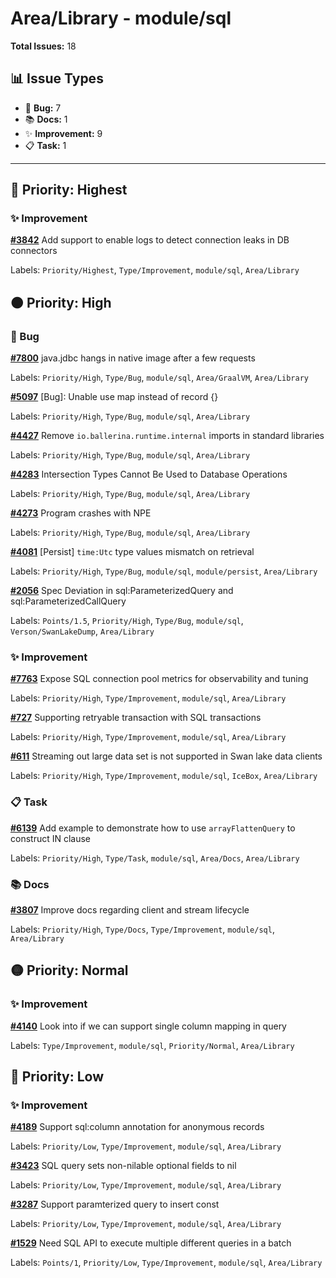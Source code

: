 # Area/Library - module/sql

**Total Issues:** 18

## 📊 Issue Types

- 🐛 **Bug:** 7
- 📚 **Docs:** 1
- ✨ **Improvement:** 9
- 📋 **Task:** 1

---

## 🔴 Priority: Highest

### ✨ Improvement

**[#3842](https://github.com/ballerina-platform/ballerina-library/issues/3842)** Add support to enable logs to detect connection leaks in DB connectors

Labels: `Priority/Highest`, `Type/Improvement`, `module/sql`, `Area/Library`

## 🟠 Priority: High

### 🐛 Bug

**[#7800](https://github.com/ballerina-platform/ballerina-library/issues/7800)** java.jdbc hangs in native image after a few requests

Labels: `Priority/High`, `Type/Bug`, `module/sql`, `Area/GraalVM`, `Area/Library`

**[#5097](https://github.com/ballerina-platform/ballerina-library/issues/5097)** [Bug]: Unable use map<anydata> instead of record {} 

Labels: `Priority/High`, `Type/Bug`, `module/sql`, `Area/Library`

**[#4427](https://github.com/ballerina-platform/ballerina-library/issues/4427)** Remove `io.ballerina.runtime.internal` imports in standard libraries

Labels: `Priority/High`, `Type/Bug`, `module/sql`, `Area/Library`

**[#4283](https://github.com/ballerina-platform/ballerina-library/issues/4283)** Intersection Types Cannot Be Used to Database Operations

Labels: `Priority/High`, `Type/Bug`, `module/sql`, `Area/Library`

**[#4273](https://github.com/ballerina-platform/ballerina-library/issues/4273)** Program crashes with NPE

Labels: `Priority/High`, `Type/Bug`, `module/sql`, `Area/Library`

**[#4081](https://github.com/ballerina-platform/ballerina-library/issues/4081)** [Persist] `time:Utc` type values mismatch on retrieval

Labels: `Priority/High`, `Type/Bug`, `module/sql`, `module/persist`, `Area/Library`

**[#2056](https://github.com/ballerina-platform/ballerina-library/issues/2056)** Spec Deviation in sql:ParameterizedQuery and sql:ParameterizedCallQuery

Labels: `Points/1.5`, `Priority/High`, `Type/Bug`, `module/sql`, `Verson/SwanLakeDump`, `Area/Library`

### ✨ Improvement

**[#7763](https://github.com/ballerina-platform/ballerina-library/issues/7763)** Expose SQL connection pool metrics for observability and tuning

Labels: `Priority/High`, `Type/Improvement`, `module/sql`, `Area/Library`

**[#727](https://github.com/ballerina-platform/ballerina-library/issues/727)** Supporting retryable transaction with SQL transactions

Labels: `Priority/High`, `Type/Improvement`, `module/sql`, `Area/Library`

**[#611](https://github.com/ballerina-platform/ballerina-library/issues/611)** Streaming out large data set is not supported in Swan lake data clients

Labels: `Priority/High`, `Type/Improvement`, `module/sql`, `IceBox`, `Area/Library`

### 📋 Task

**[#6139](https://github.com/ballerina-platform/ballerina-library/issues/6139)** Add example to demonstrate how to use `arrayFlattenQuery` to construct IN clause

Labels: `Priority/High`, `Type/Task`, `module/sql`, `Area/Docs`, `Area/Library`

### 📚 Docs

**[#3807](https://github.com/ballerina-platform/ballerina-library/issues/3807)** Improve docs regarding client and stream lifecycle

Labels: `Priority/High`, `Type/Docs`, `Type/Improvement`, `module/sql`, `Area/Library`

## 🟡 Priority: Normal

### ✨ Improvement

**[#4140](https://github.com/ballerina-platform/ballerina-library/issues/4140)** Look into if we can support single column mapping in query

Labels: `Type/Improvement`, `module/sql`, `Priority/Normal`, `Area/Library`

## 🔵 Priority: Low

### ✨ Improvement

**[#4189](https://github.com/ballerina-platform/ballerina-library/issues/4189)** Support sql:column annotation for anonymous records

Labels: `Priority/Low`, `Type/Improvement`, `module/sql`, `Area/Library`

**[#3423](https://github.com/ballerina-platform/ballerina-library/issues/3423)** SQL query sets non-nilable optional fields to nil

Labels: `Priority/Low`, `Type/Improvement`, `module/sql`, `Area/Library`

**[#3287](https://github.com/ballerina-platform/ballerina-library/issues/3287)** Support paramterized query to insert const

Labels: `Priority/Low`, `Type/Improvement`, `module/sql`, `Area/Library`

**[#1529](https://github.com/ballerina-platform/ballerina-library/issues/1529)** Need SQL API to execute multiple different queries in a batch

Labels: `Points/1`, `Priority/Low`, `Type/Improvement`, `module/sql`, `Area/Library`

